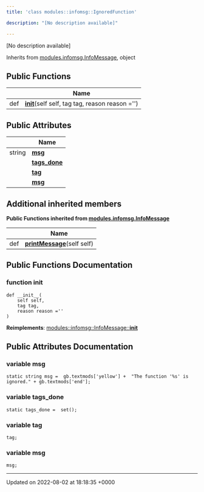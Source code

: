 ```yaml
---
title: 'class modules::infomsg::IgnoredFunction'

description: "[No description available]"

---
```









[No description available]

Inherits from [modules.infomsg.InfoMessage](/documentation/code/main/classes/classmodules_1_1infomsg_1_1infomessage/), object

## Public Functions

|                | Name           |
| -------------- | -------------- |
| def | **[__init__](/documentation/code/main/classes/classmodules_1_1infomsg_1_1ignoredfunction/#function---init--)**(self self, tag tag, reason reason ='') |

## Public Attributes

|                | Name           |
| -------------- | -------------- |
| string | **[msg](/documentation/code/main/classes/classmodules_1_1infomsg_1_1ignoredfunction/#variable-msg)**  |
| | **[tags_done](/documentation/code/main/classes/classmodules_1_1infomsg_1_1ignoredfunction/#variable-tags-done)**  |
| | **[tag](/documentation/code/main/classes/classmodules_1_1infomsg_1_1ignoredfunction/#variable-tag)**  |
| | **[msg](/documentation/code/main/classes/classmodules_1_1infomsg_1_1ignoredfunction/#variable-msg)**  |

## Additional inherited members

**Public Functions inherited from [modules.infomsg.InfoMessage](/documentation/code/main/classes/classmodules_1_1infomsg_1_1infomessage/)**

|                | Name           |
| -------------- | -------------- |
| def | **[printMessage](/documentation/code/main/classes/classmodules_1_1infomsg_1_1infomessage/#function-printmessage)**(self self) |


## Public Functions Documentation

### function __init__

```
def __init__(
    self self,
    tag tag,
    reason reason =''
)
```


**Reimplements**: [modules::infomsg::InfoMessage::__init__](/documentation/code/main/classes/classmodules_1_1infomsg_1_1infomessage/#function---init--)


## Public Attributes Documentation

### variable msg

```
static string msg =  gb.textmods['yellow'] +  "The function '%s' is ignored." + gb.textmods['end'];
```


### variable tags_done

```
static tags_done =  set();
```


### variable tag

```
tag;
```


### variable msg

```
msg;
```


-------------------------------

Updated on 2022-08-02 at 18:18:35 +0000